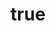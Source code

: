 ---
greet:
    es: Hola, mi nombre es 
    en: Hi, my name is 
title:
    es: Desarrollador de Software
    en: Software Developer
description:
    es: Soy un desarrollador de software y estudiante de Ingeniería en Sistemas de la Información nacido en Argentina. Me gusta aprender nuevas cosas y enfrentarme a nuevos retos.
    en: I am a software developer and Information Systems Engineering student from Argentina. I like learning new things and facing new challenges.
img: https://res.cloudinary.com/dmfr1l3tj/image/upload/v1741417127/yo_pi7o3r.webp
---